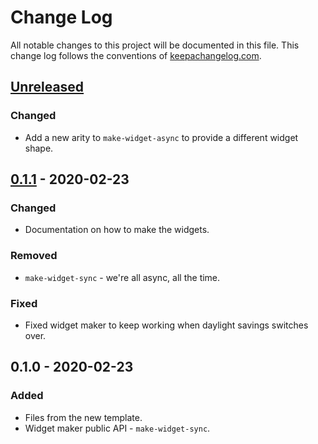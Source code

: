 # Change Log
All notable changes to this project will be documented in this file. This change log follows the conventions of [keepachangelog.com](http://keepachangelog.com/).

## [Unreleased]
### Changed
- Add a new arity to `make-widget-async` to provide a different widget shape.

## [0.1.1] - 2020-02-23
### Changed
- Documentation on how to make the widgets.

### Removed
- `make-widget-sync` - we're all async, all the time.

### Fixed
- Fixed widget maker to keep working when daylight savings switches over.

## 0.1.0 - 2020-02-23
### Added
- Files from the new template.
- Widget maker public API - `make-widget-sync`.

[Unreleased]: https://github.com/your-name/export-sites/compare/0.1.1...HEAD
[0.1.1]: https://github.com/your-name/export-sites/compare/0.1.0...0.1.1
